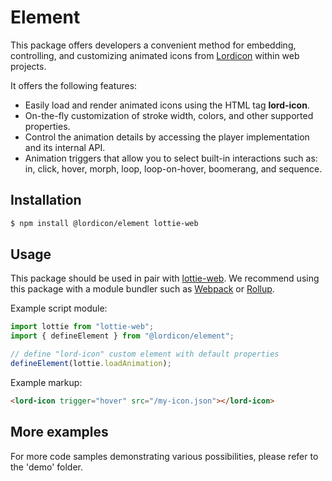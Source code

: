 # Element

This package offers developers a convenient method for embedding, controlling, and customizing
animated icons from [Lordicon](https://lordicon.com/) within web projects.

It offers the following features:

- Easily load and render animated icons using the HTML tag __lord-icon__.
- On-the-fly customization of stroke width, colors, and other supported properties.
- Control the animation details by accessing the player implementation and its internal API.
- Animation triggers that allow you to select built-in interactions such as: in, click, hover, morph, loop, loop-on-hover, boomerang, and sequence.

## Installation

```bash
$ npm install @lordicon/element lottie-web
```

## Usage

This package should be used in pair with
[lottie-web](https://www.npmjs.com/package/lottie-web). We recommend using this
package with a module bundler such as
[Webpack](https://webpack.js.org/) or [Rollup](https://rollupjs.org/).

Example script module:

```js
import lottie from "lottie-web";
import { defineElement } from "@lordicon/element";

// define "lord-icon" custom element with default properties
defineElement(lottie.loadAnimation);
```

Example markup:

```html
<lord-icon trigger="hover" src="/my-icon.json"></lord-icon>
```

## More examples

For more code samples demonstrating various possibilities, please refer to the 'demo' folder.
